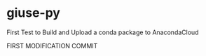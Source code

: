 # giuse-py
First Test to Build and Upload a conda package to AnacondaCloud


FIRST MODIFICATION COMMIT